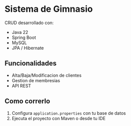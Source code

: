 # Sistema de Gimnasio 

CRUD desarrollado con:
- Java 22
- Spring Boot
- MySQL
- JPA / Hibernate

## Funcionalidades

- Alta/Baja/Modificacion de clientes
- Gestion de membresias
- API REST

## Como correrlo

1. Configura `application.properties` con tu base de datos
2. Ejecuta el proyecto con Maven o desde tu IDE
